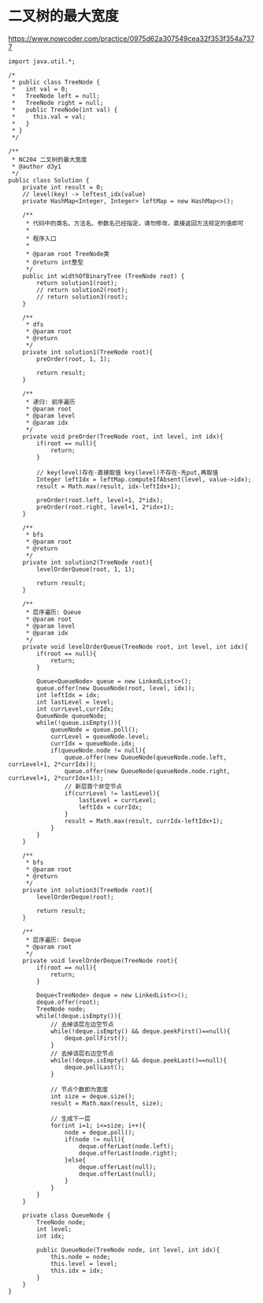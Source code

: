 # 二叉树的最大宽度
https://www.nowcoder.com/practice/0975d62a307549cea32f353f354a7377

    import java.util.*;
    
    /*
     * public class TreeNode {
     *   int val = 0;
     *   TreeNode left = null;
     *   TreeNode right = null;
     *   public TreeNode(int val) {
     *     this.val = val;
     *   }
     * }
     */
    
    /**
     * NC204 二叉树的最大宽度
     * @author d3y1
     */
    public class Solution {
        private int result = 0;
        // level(key) -> leftest_idx(value)
        private HashMap<Integer, Integer> leftMap = new HashMap<>();
    
        /**
         * 代码中的类名、方法名、参数名已经指定，请勿修改，直接返回方法规定的值即可
         *
         * 程序入口
         *
         * @param root TreeNode类
         * @return int整型
         */
        public int widthOfBinaryTree (TreeNode root) {
            return solution1(root);
            // return solution2(root);
            // return solution3(root);
        }
    
        /**
         * dfs
         * @param root
         * @return
         */
        private int solution1(TreeNode root){
            preOrder(root, 1, 1);
    
            return result;
        }
    
        /**
         * 递归: 前序遍历
         * @param root
         * @param level
         * @param idx
         */
        private void preOrder(TreeNode root, int level, int idx){
            if(root == null){
                return;
            }
    
            // key(level)存在-直接取值 key(level)不存在-先put,再取值
            Integer leftIdx = leftMap.computeIfAbsent(level, value->idx);
            result = Math.max(result, idx-leftIdx+1);
    
            preOrder(root.left, level+1, 2*idx);
            preOrder(root.right, level+1, 2*idx+1);
        }
    
        /**
         * bfs
         * @param root
         * @return
         */
        private int solution2(TreeNode root){
            levelOrderQueue(root, 1, 1);
    
            return result;
        }
    
        /**
         * 层序遍历: Queue
         * @param root
         * @param level
         * @param idx
         */
        private void levelOrderQueue(TreeNode root, int level, int idx){
            if(root == null){
                return;
            }
    
            Queue<QueueNode> queue = new LinkedList<>();
            queue.offer(new QueueNode(root, level, idx));
            int leftIdx = idx;
            int lastLevel = level;
            int currLevel,currIdx;
            QueueNode queueNode;
            while(!queue.isEmpty()){
                queueNode = queue.poll();
                currLevel = queueNode.level;
                currIdx = queueNode.idx;
                if(queueNode.node != null){
                    queue.offer(new QueueNode(queueNode.node.left, currLevel+1, 2*currIdx));
                    queue.offer(new QueueNode(queueNode.node.right, currLevel+1, 2*currIdx+1));
                    // 新层首个非空节点
                    if(currLevel != lastLevel){
                        lastLevel = currLevel;
                        leftIdx = currIdx;
                    }
                    result = Math.max(result, currIdx-leftIdx+1);
                }
            }
        }
    
        /**
         * bfs
         * @param root
         * @return
         */
        private int solution3(TreeNode root){
            levelOrderDeque(root);
    
            return result;
        }
    
        /**
         * 层序遍历: Deque
         * @param root
         */
        private void levelOrderDeque(TreeNode root){
            if(root == null){
                return;
            }
    
            Deque<TreeNode> deque = new LinkedList<>();
            deque.offer(root);
            TreeNode node;
            while(!deque.isEmpty()){
                // 去掉该层左边空节点
                while(!deque.isEmpty() && deque.peekFirst()==null){
                    deque.pollFirst();
                }
                // 去掉该层右边空节点
                while(!deque.isEmpty() && deque.peekLast()==null){
                    deque.pollLast();
                }
    
                // 节点个数即为宽度
                int size = deque.size();
                result = Math.max(result, size);
    
                // 生成下一层
                for(int i=1; i<=size; i++){
                    node = deque.poll();
                    if(node != null){
                        deque.offerLast(node.left);
                        deque.offerLast(node.right);
                    }else{
                        deque.offerLast(null);
                        deque.offerLast(null);
                    }
                }
            }
        }
    
        private class QueueNode {
            TreeNode node;
            int level;
            int idx;
    
            public QueueNode(TreeNode node, int level, int idx){
                this.node = node;
                this.level = level;
                this.idx = idx;
            }
        }
    }
    

